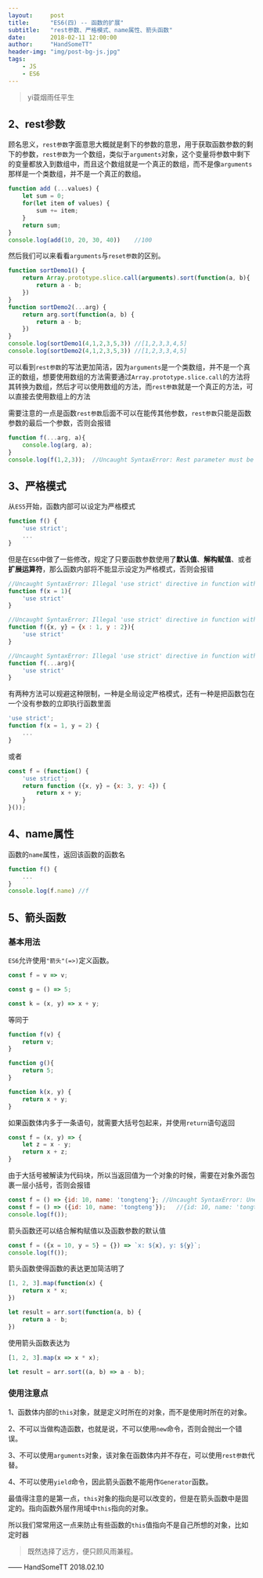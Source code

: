 ```yaml
---
layout:     post
title:      "ES6(四) -- 函数的扩展"
subtitle: 	"rest参数、严格模式、name属性、箭头函数"
date:       2018-02-11 12:00:00
author:     "HandSomeTT"
header-img: "img/post-bg-js.jpg"
tags:
    - JS
    - ES6
---
```


>yi蓑烟雨任平生



## 2、rest参数

顾名思义，`rest参数`字面意思大概就是剩下的参数的意思，用于获取函数参数的剩下的参数，`rest参数`为一个数组，类似于`arguments`对象，这个变量将参数中剩下的变量都放入到数组中，而且这个数组就是一个真正的数组，而不是像`arguments`那样是一个类数组，并不是一个真正的数组。

```js
function add (...values) {
	let sum = 0;
	for(let item of values) {
		sum += item;
	}
	return sum;
}
console.log(add(10, 20, 30, 40))	//100
```

然后我们可以来看看`arguments`与`reset参数`的区别。
```js
function sortDemo1() {
	return Array.prototype.slice.call(arguments).sort(function(a, b){
		return a - b;
	})
}
function sortDemo2(...arg) {
	return arg.sort(function(a, b) {
		return a - b;
	})
}
console.log(sortDemo1(4,1,2,3,5,3))	//[1,2,3,3,4,5]
console.log(sortDemo2(4,1,2,3,5,3))	//[1,2,3,3,4,5]
```
可以看到`rest参数`的写法更加简洁，因为`arguments`是一个类数组，并不是一个真正的数组，想要使用数组的方法需要通过`Array.prototype.slice.call`的方法将其转换为数组，然后才可以使用数组的方法，而`rest参数`就是一个真正的方法，可以直接去使用数组上的方法

需要注意的一点是函数`rest参数`后面不可以在能传其他参数，`rest参数`只能是函数参数的最后一个参数，否则会报错
```js
function f(...arg, a){
	console.log(arg, a);
}
console.log(f(1,2,3));	//Uncaught SyntaxError: Rest parameter must be last formal parameter
```


## 3、严格模式

从`ES5`开始，函数内部可以设定为严格模式
```js
function f() {
	'use strict';
	...
}
```

但是在`ES6`中做了一些修改，规定了只要函数参数使用了**默认值**、**解构赋值**、或者**扩展运算符**，那么函数内部将不能显示设定为严格模式，否则会报错

```js
//Uncaught SyntaxError: Illegal 'use strict' directive in function with non-simple parameter list
function f(x = 1){
	'use strict'
}

//Uncaught SyntaxError: Illegal 'use strict' directive in function with non-simple parameter list
function f({x, y} = {x : 1, y : 2}){
	'use strict'
}

//Uncaught SyntaxError: Illegal 'use strict' directive in function with non-simple parameter list
function f(...arg){
	'use strict'
}
```

有两种方法可以规避这种限制，一种是全局设定严格模式，还有一种是把函数包在一个没有参数的立即执行函数里面
```js
'use strict';
function f(x = 1, y = 2) {
	...
}
```
或者
```js
const f = (function() {
	'use strict';
	return function ({x, y} = {x: 3, y: 4}) {
		return x + y;
	}
}());
```

## 4、name属性

函数的`name`属性，返回该函数的函数名
```js
function f() {
	...
}
console.log(f.name)	//f
```

## 5、箭头函数

### 基本用法

`ES6`允许使用`"箭头"(=>)`定义函数。
```js
const f = v => v;

const g = () => 5;

const k = (x, y) => x + y;
```
等同于
```js
function f(v) {
	return v;
}

function g(){
	return 5;
}

function k(x, y) {
	return x + y;
}
```

如果函数体内多于一条语句，就需要大括号包起来，并使用`return`语句返回
```js
const f = (x, y) => {
	let z = x - y;
	return x + z;
}
```

由于大括号被解读为代码块，所以当返回值为一个对象的时候，需要在对象外面包裹一层小括号，否则会报错
```js
const f = () => {id: 10, name: 'tongteng'};	//Uncaught SyntaxError: Unexpected token :
const f = () => ({id: 10, name: 'tongteng'});	//{id: 10, name: 'tongteng'}
console.log(f());
```

箭头函数还可以结合解构赋值以及函数参数的默认值
```js
const f = ({x = 10, y = 5} = {}) => `x: ${x}, y: ${y}`;
console.log(f()); 
```

箭头函数使得函数的表达更加简洁明了
```js
[1, 2, 3].map(function(x) {
	return x * x;
})

let result = arr.sort(function(a, b) {
	return a - b;
})
```
使用箭头函数表达为
```js
[1, 2, 3].map(x => x * x);

let result = arr.sort((a, b) => a - b);
```

### 使用注意点

1、函数体内部的`this`对象，就是定义时所在的对象，而不是使用时所在的对象。

2、不可以当做构造函数，也就是说，不可以使用`new`命令，否则会抛出一个错误。

3、不可以使用`arguments`对象，该对象在函数体内并不存在，可以使用`rest参数`代替。

4、不可以使用`yield`命令，因此箭头函数不能用作`Generator`函数。

最值得注意的是第一点，`this`对象的指向是可以改变的，但是在箭头函数中是固定的。指向函数外层作用域中`this`指向的对象。

所以我们常常用这一点来防止有些函数的`this`值指向不是自己所想的对象，比如定时器






>既然选择了远方，便只顾风雨兼程。

—— HandSomeTT 2018.02.10